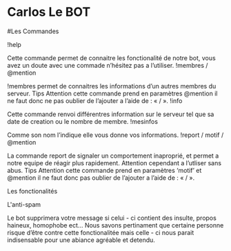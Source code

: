 # Carlos Le BOT

#Les Commandes

   !help

   Cette commande permet de connaitre les fonctionalité de notre bot, vous avez un doute avec une commade n’hésitez pas a l’utiliser.
    !membres / @mention

   !membres permet de connaitres les informations d’un autres membres du serveur.
    Tips
    Attention cette commande prend en paramètres @mention il ne faut donc ne pas oublier de l’ajouter a l’aide de : « / ».
    !info

   Cette commande renvoi différentres information sur le serveur tel que sa date de creation ou le nombre de membre.
    !mesinfos

   Comme son nom l’indique elle vous donne vos informations.
    !report / motif / @mention

   La commande report de signaler un comportement inaproprié, et permet a notre equipe de réagir plus rapidement. Attention cependant a l’utliser sans abus.
    Tips
    Attention cette commande prend en paramètres ‘motif’ et @mention il ne faut donc pas oublier de l’ajouter a l’aide de : « / ».

Les fonctionalités

   L'anti-spam

   Le bot supprimera votre message si celui - ci contient des insulte, propos haineux, homophobe ect... Nous savons pertinament que certaine personne risque d’être contre cette fonctionalitée mais celle - ci nous parait indisensable pour une abiance agréable et detendu.



